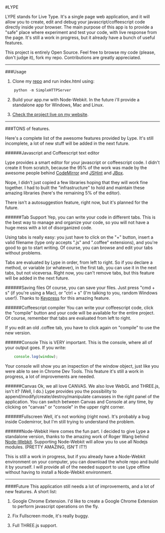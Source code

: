 #LYPE

LYPE stands for Live Type. It's a single page web application, and it will allow you to create, edit and debug your javascript/coffeescript code directly inside your browser. The main purpose of this app is to provide a "safe" place where experiment and test your code, with live response from the page. It's still a work in progress, but it already have a bunch of useful features.

This project is entirely Open Source. Feel free to browse my code (please, don't judge it), fork my repo. Contributions are greatly appreciated.

-----
###Usage

1. Clone my [repo](https://github.com/marco-ponds/lype.js) and run index.html using:
```python
	python -m SimpleHTTPServer
```

2. Build your app.nw with Node-Webkit. In the future i'll provide a standalone app for Windows, Mac and Linux.

3. [Check the project live on my website](http://marcostagni.com/projects/lype). 

----

###TONS of features.

Here's a complete list of the awesome features provided by Lype. It's still incomplete, a lot of new stuff will be added in the next future.

######Javascript and Coffeescript text editor

Lype provides a smart editor for your javascript or coffeescript code. I didn't create it from scratch, because the 95% of the work was made by the awesome people behind [CodeMirror](http://codemirror.net) and [JSHint](http://jshint.com) and [JBox](http://stephanwagner.me/jBox).

Nope, I didn't just copied a few libraries hoping that they will work fine together. I had to built the "infrastructure" to hold and maintain these amazing libraries (here's the remaining 5% of the editor).

There isn't a autosuggestion feature, right now, but it's planned for the future.

######Tab Support
Yep, you can write your code in different tabs. This is the best way to manage and organize your code, so you will not have a huge mess with a lot of disorganized code. 

Using tabs is really easy: you just have to click on the "+" button, insert a valid filename (lype only accepts ".js" and ".coffee" extensions), and you're good to go to start writing. Of course, you can browse and edit your tabs without problems. 

Tabs are evaluated by Lype in order, from left to right. So if you declare a method, or variable (or whatever), in the first tab, you can use it in the next tabs, but not viceversa. Right now, you can't remove tabs, but this feature will be added in the next future.

######Saving files
Of course, you can save your files. Just press "cmd + s" (if you're using a Mac), or "ctrl + s" (I'm talking to you, random Windows user!). Thanks to [Keypress](http://dmauro.github.io/Keypress/) for this amazing feature.

######Coffeescript compiler
You can write your coffeescript code, click the "compile" button and your code will be available for the entire project. Of course, remember that tabs are evaluated from left to right. 

If you edit an old .coffee tab, you have to click again on "compile" to use the new version.

######Console
This is VERY important. This is the console, where all of your output goes. If you write:
```javascript
	console.log(window);
```
Your console will show you an inspection of the window object, just like you were able to see in Chrome Dev Tools. This feature it's still a work in progress, a lot of improvements are needed.

######Canvas
Ok, we all love CANVAS. We also love WebGL and THREE.js, isn't it? (Well, I do.) Lype provides you the possibility to append/modify/create/destroy/manipulate canvases in the right panel of the application. You can switch between Canvas and Console at any time, by clicking on "canvas" or "console" in the upper right corner.

######Fullscreen
Well, it's not working (right now). It's probably a bug inside Codemirror, but I'm still trying to understand the problem.

######Node-Webkit
Here comes the fun part. I decided to give Lype a standalone version, thanks to the amazing work of Roger Wang behind [Node-Webkit](https://github.com/rogerwang/node-webkit). Supporting Node-Webkit will allow you to use all Nodejs modules. (PRETTY AMAZING, ISN'T IT?)

This is still a work in progress, but if you already have a Node-Webkit environment on your computer, you can download the whole repo and build it by yourself. I will provide all of the needed support to use Lype offline without having to install a Node-Webkit environment.

----

####Future
This application still needs a lot of improvements, and a lot of new features. A short list:

1. Google Chrome Extension. I'd like to create a Google Chrome Extension to perform javascript operations on the fly.

2. Fix Fullscreen mode, it's really buggy.

3. Full THREE.js support.